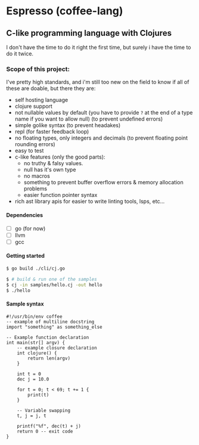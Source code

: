 # Espresso (coffee-lang)
## C-like programming language with Clojures
I don't have the time to do it right the first time, but surely i have the
time to do it twice.

### Scope of this project:
I've pretty high standards, and i'm still too new on the field to know if all
of these are doable, but there they are:
- self hosting language
- clojure support
- not nullable values by default (you have to provide `?` at the end of a type name if you want to allow null) (to prevent undefined errors)
- simple golike syntax (to prevent headakes)
- repl (for faster feedback loop)
- no floating types, only integers and decimals (to prevent floating point rounding errors)
- easy to test
- c-like features (only the good parts):
    * no truthy & falsy values.
    * null has it's own type
    * no macros
    * something to prevent buffer overflow errors & memory allocation problems
    * easier function pointer syntax
- rich ast library apis for easier to write linting tools, lsps, etc...

#### Dependencies
- [ ] go (for now)
- [ ] llvm
- [ ] gcc

#### Getting started
```sh
$ go build ./cli/cj.go

$ # build & run one of the samples
$ cj -in samples/hello.cj -out hello
$ ./hello
```

#### Sample syntax
```
#!/usr/bin/env coffee
-- example of multiline docstring
import "something" as something_else

-- Example function declaration
int main(str[] argv) {
    -- example closure declaration
    int clojure() {
        return len(argv)
    }

    int t = 0
    dec j = 10.0

    for t = 0; t < 69; t += 1 {
        print(t)
    }

    -- Variable swapping
    t, j = j, t

    printf("%f", dec(t) + j)
    return 0 -- exit code
}
```
